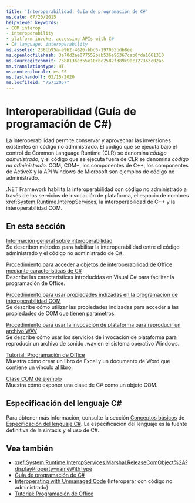 ```yaml
---
title: 'Interoperabilidad: Guía de programación de C#'
ms.date: 07/20/2015
helpviewer_keywords:
- COM interop
- interoperability
- platform invoke, accessing APIs with C#
- C# language, interoperability
ms.assetid: 238bb95a-e962-4026-bbd5-197055bdb8ee
ms.openlocfilehash: 3a70d2ae077552bab536e96367cab0fda1661310
ms.sourcegitcommit: 7588136e355e10cbc2582f389c90c127363c02a5
ms.translationtype: HT
ms.contentlocale: es-ES
ms.lasthandoff: 03/15/2020
ms.locfileid: "75712057"
---
```

# <a name="interoperability-c-programming-guide"></a>Interoperabilidad (Guía de programación de C#)
La interoperabilidad permite conservar y aprovechar las inversiones existentes en código no administrado. El código que se ejecuta bajo el control de Common Language Runtime (CLR) se denomina *código administrado*, y el código que se ejecuta fuera de CLR se denomina *código no administrado*. COM, COM+, los componentes de C++, los componentes de ActiveX y la API Windows de Microsoft son ejemplos de código no administrado.  
  
 .NET Framework habilita la interoperabilidad con código no administrado a través de los servicios de invocación de plataforma, el espacio de nombres <xref:System.Runtime.InteropServices>, la interoperabilidad de C++ y la interoperabilidad COM.  
  
## <a name="in-this-section"></a>En esta sección  
 [Información general sobre interoperabilidad](./interoperability-overview.md)  
 Se describen métodos para habilitar la interoperabilidad entre el código administrado y el código no administrado de C#.  
  
 [Procedimiento para acceder a objetos de interoperabilidad de Office mediante características de C#](./how-to-access-office-onterop-objects.md)  
 Describe las características introducidas en Visual C# para facilitar la programación de Office.  
  
 [Procedimiento para usar propiedades indizadas en la programación de interoperabilidad COM](./how-to-use-indexed-properties-in-com-interop-rogramming.md)  
 Se describe cómo utilizar las propiedades indizadas para acceder a las propiedades de COM que tienen parámetros.  
  
 [Procedimiento para usar la invocación de plataforma para reproducir un archivo WAV](./how-to-use-platform-invoke-to-play-a-wave-file.md)  
 Se describe cómo usar los servicios de invocación de plataforma para reproducir un archivo de sonido .wav en el sistema operativo Windows.  
  
 [Tutorial: Programación de Office](./walkthrough-office-programming.md)  
 Muestra cómo crear un libro de Excel y un documento de Word que contiene un vínculo al libro.  
  
 [Clase COM de ejemplo](./example-com-class.md)  
 Muestra cómo exponer una clase de C# como un objeto COM.  
  
## <a name="c-language-specification"></a>Especificación del lenguaje C#  

Para obtener más información, consulte la sección [Conceptos básicos](~/_csharplang/spec/unsafe-code.md) de [Especificación del lenguaje C#](/dotnet/csharp/language-reference/language-specification/introduction). La especificación del lenguaje es la fuente definitiva de la sintaxis y el uso de C#.
  
## <a name="see-also"></a>Vea también

- <xref:System.Runtime.InteropServices.Marshal.ReleaseComObject%2A?displayProperty=nameWithType>
- [Guía de programación de C#](../index.md)
- [Interoperating with Unmanaged Code](../../../framework/interop/index.md) (Interoperar con código no administrado)
- [Tutorial: Programación de Office](./walkthrough-office-programming.md)
